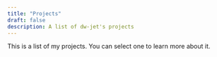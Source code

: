 ```yaml
---
title: "Projects"
draft: false
description: A list of dw-jet's projects
---
```


This is a list of my projects. You can select one to learn more about it.
